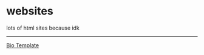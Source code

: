 # websites
lots of html sites because idk


***

[Bio Template](https://j0w0.github.io/websites/biopage/index.html)
